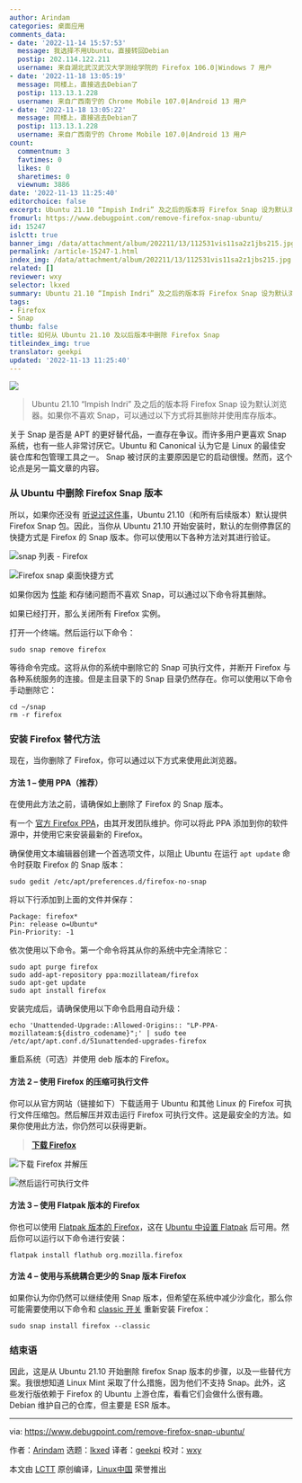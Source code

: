 ```yaml
---
author: Arindam
categories: 桌面应用
comments_data:
- date: '2022-11-14 15:57:53'
  message: 我选择不用Ubuntu，直接转回Debian
  postip: 202.114.122.211
  username: 来自湖北武汉武汉大学测绘学院的 Firefox 106.0|Windows 7 用户
- date: '2022-11-18 13:05:19'
  message: 同楼上，直接逃去Debian了
  postip: 113.13.1.228
  username: 来自广西南宁的 Chrome Mobile 107.0|Android 13 用户
- date: '2022-11-18 13:05:22'
  message: 同楼上，直接逃去Debian了
  postip: 113.13.1.228
  username: 来自广西南宁的 Chrome Mobile 107.0|Android 13 用户
count:
  commentnum: 3
  favtimes: 0
  likes: 0
  sharetimes: 0
  viewnum: 3886
date: '2022-11-13 11:25:40'
editorchoice: false
excerpt: Ubuntu 21.10 “Impish Indri” 及之后的版本将 Firefox Snap 设为默认浏览器。如果你不喜欢 Snap，可以通过以下方式将其删除并使用库存版本。
fromurl: https://www.debugpoint.com/remove-firefox-snap-ubuntu/
id: 15247
islctt: true
banner_img: /data/attachment/album/202211/13/112531vis11sa2z1jbs215.jpg
permalink: /article-15247-1.html
index_img: /data/attachment/album/202211/13/112531vis11sa2z1jbs215.jpg.thumb.jpg
related: []
reviewer: wxy
selector: lkxed
summary: Ubuntu 21.10 “Impish Indri” 及之后的版本将 Firefox Snap 设为默认浏览器。如果你不喜欢 Snap，可以通过以下方式将其删除并使用库存版本。
tags:
- Firefox
- Snap
thumb: false
title: 如何从 Ubuntu 21.10 及以后版本中删除 Firefox Snap
titleindex_img: true
translator: geekpi
updated: '2022-11-13 11:25:40'
---
```


![](/data/attachment/album/202211/13/112531vis11sa2z1jbs215.jpg)



> 
> Ubuntu 21.10 “Impish Indri” 及之后的版本将 Firefox Snap 设为默认浏览器。如果你不喜欢 Snap，可以通过以下方式将其删除并使用库存版本。
> 
> 
> 


关于 Snap 是否是 APT 的更好替代品，一直存在争议。而许多用户更喜欢 Snap 系统，也有一些人非常讨厌它。Ubuntu 和 Canonical 认为它是 Linux 的最佳安装仓库和包管理工具之一。 Snap 被讨厌的主要原因是它的启动很慢。然而，这个论点是另一篇文章的内容。


### 从 Ubuntu 中删除 Firefox Snap 版本


所以，如果你还没有 [听说过这件事](https://bugs.launchpad.net/ubuntu/+source/ubuntu-release-upgrader/+bug/1943840)，Ubuntu 21.10（和所有后续版本）默认提供 Firefox Snap 包。因此，当你从 Ubuntu 21.10 开始安装时，默认的左侧停靠区的快捷方式是 Firefox 的 Snap 版本。你可以使用以下各种方法对其进行验证。


![snap 列表 - Firefox](/data/attachment/album/202211/13/112540mwrtizzikf47rk4f.jpg)


![Firefox snap 桌面快捷方式](/data/attachment/album/202211/13/112540scepewawo11qwhcl.jpg)


如果你因为 [性能](https://www.debugpoint.com/2021/03/clean-up-snap/) 和存储问题而不喜欢 Snap，可以通过以下命令将其删除。


如果已经打开，那么关闭所有 Firefox 实例。


打开一个终端。然后运行以下命令：



```
sudo snap remove firefox

```

等待命令完成。这将从你的系统中删除它的 Snap 可执行文件，并断开 Firefox 与各种系统服务的连接。但是主目录下的 Snap 目录仍然存在。你可以使用以下命令手动删除它：



```
cd ~/snap
rm -r firefox

```

### 安装 Firefox 替代方法


现在，当你删除了 Firefox，你可以通过以下方式来使用此浏览器。


#### 方法 1 – 使用 PPA（推荐）


在使用此方法之前，请确保如上删除了 Firefox 的 Snap 版本。


有一个 [官方 Firefox PPA](https://launchpad.net/~mozillateam/+archive/ubuntu/ppa)，由其开发团队维护。你可以将此 PPA 添加到你的软件源中，并使用它来安装最新的 Firefox。


确保使用文本编辑器创建一个首选项文件，以阻止 Ubuntu 在运行 `apt update` 命令时获取 Firefox 的 Snap 版本：



```
sudo gedit /etc/apt/preferences.d/firefox-no-snap

```

将以下行添加到上面的文件并保存：



```
Package: firefox*
Pin: release o=Ubuntu*
Pin-Priority: -1

```

依次使用以下命令。第一个命令将其从你的系统中完全清除它：



```
sudo apt purge firefox
sudo add-apt-repository ppa:mozillateam/firefox
sudo apt-get update
sudo apt install firefox

```

安装完成后，请确保使用以下命令启用自动升级：



```
echo 'Unattended-Upgrade::Allowed-Origins:: "LP-PPA-mozillateam:${distro_codename}";' | sudo tee /etc/apt/apt.conf.d/51unattended-upgrades-firefox

```

重启系统（可选）并使用 deb 版本的 Firefox。


#### 方法 2 – 使用 Firefox 的压缩可执行文件


你可以从官方网站（链接如下）下载适用于 Ubuntu 和其他 Linux 的 Firefox 可执行文件压缩包。然后解压并双击运行 Firefox 可执行文件。这是最安全的方法。如果你使用此方法，你仍然可以获得更新。



> 
> **[下载 Firefox](https://www.mozilla.org/en-US/firefox/new/)**
> 
> 
> 


![下载 Firefox 并解压](/data/attachment/album/202211/13/112540q40fwwb45z977zwu.jpg)


![然后运行可执行文件](/data/attachment/album/202211/13/112540e25eok0zjeejkekj.jpg)


#### 方法 3 – 使用 Flatpak 版本的 Firefox


你也可以使用 [Flatpak 版本的 Firefox](https://flathub.org/apps/details/org.mozilla.firefox)，这在 [Ubuntu 中设置 Flatpak](https://www.debugpoint.com/2018/07/how-to-install-flatpak-apps-ubuntu-linux/) 后可用。然后你可以运行以下命令进行安装：



```
flatpak install flathub org.mozilla.firefox

```

#### 方法 4 – 使用与系统耦合更少的 Snap 版本 Firefox


如果你认为你仍然可以继续使用 Snap 版本，但希望在系统中减少沙盒化，那么你可能需要使用以下命令和 [classic 开关](https://snapcraft.io/docs/snap-confinement) 重新安装 Firefox：



```
sudo snap install firefox --classic

```

### 结束语


因此，这是从 Ubuntu 21.10 开始删除 firefox Snap 版本的步骤，以及一些替代方案。我很想知道 Linux Mint 采取了什么措施，因为他们不支持 Snap。此外，这些发行版依赖于 Firefox 的 Ubuntu 上游仓库，看看它们会做什么很有趣。Debian 维护自己的仓库，但主要是 ESR 版本。




---


via: <https://www.debugpoint.com/remove-firefox-snap-ubuntu/>


作者：[Arindam](https://www.debugpoint.com/author/admin1/) 选题：[lkxed](https://github.com/lkxed) 译者：[geekpi](https://github.com/geekpi) 校对：[wxy](https://github.com/wxy)


本文由 [LCTT](https://github.com/LCTT/TranslateProject) 原创编译，[Linux中国](https://linux.cn/) 荣誉推出